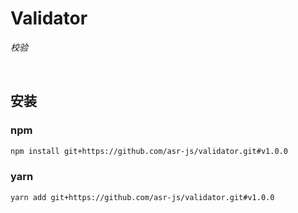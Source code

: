 # Validator

_校验_

<br/>

## 安装

### npm

```sh
npm install git+https://github.com/asr-js/validator.git#v1.0.0
```

### yarn

```sh
yarn add git+https://github.com/asr-js/validator.git#v1.0.0
```
